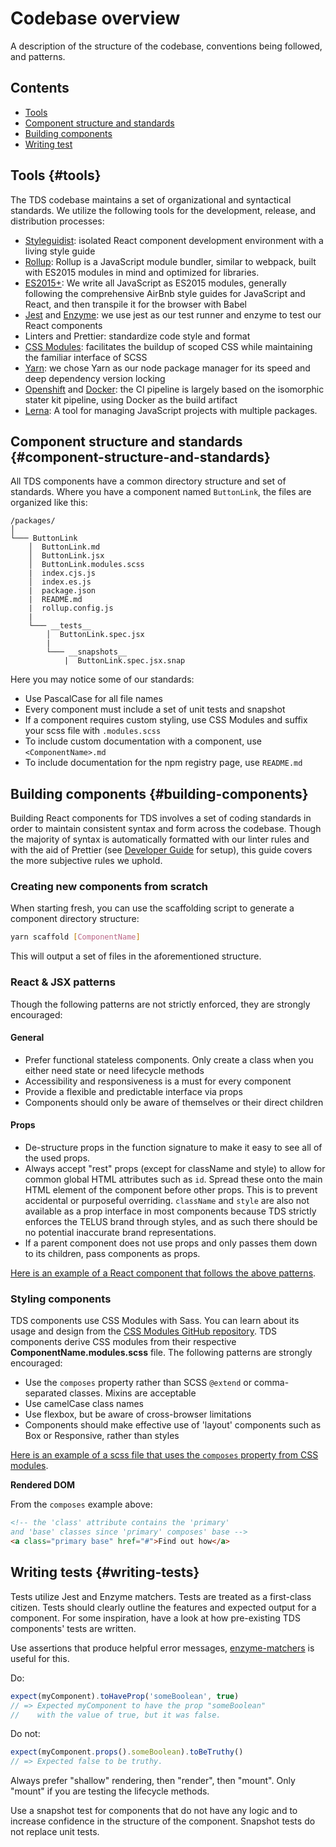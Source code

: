 # Codebase overview

A description of the structure of the codebase, conventions being followed, and patterns.

## Contents

* [Tools](#tools)
* [Component structure and standards](#component-structure-and-standards)
* [Building components](#building-components)
* [Writing test](#writing-tests)

## Tools {#tools}

The TDS codebase maintains a set of organizational and syntactical standards.
We utilize the following tools for the development, release, and distribution processes:

* [Styleguidist](https://react-styleguidist.js.org/): isolated React component development environment with a
  living style guide
* [Rollup](https://rollupjs.org/): Rollup is a JavaScript module bundler, similar to webpack, built with ES2015 modules
  in mind and optimized for libraries.
* [ES2015+](https://github.com/lukehoban/es6features): We write all JavaScript as ES2015 modules, generally following
  the comprehensive AirBnb style guides for JavaScript and React, and then transpile it for the browser with Babel
* [Jest](https://facebook.github.io/jest/) and [Enzyme](https://github.com/blainekasten/enzyme-matchers):
  we use jest as our test runner and enzyme to test our React components
* Linters and Prettier: standardize code style and format
* [CSS Modules](https://github.com/css-modules/css-modules): facilitates the buildup of scoped
  CSS while maintaining the familiar interface of SCSS
* [Yarn](https://yarnpkg.com/en/): we chose Yarn as our node package
  manager for its speed and deep dependency version locking
* [Openshift](https://www.openshift.com/) and [Docker](https://www.docker.com/): the CI pipeline is largely
  based on the isomorphic stater kit pipeline, using Docker as the build artifact
* [Lerna](https://lernajs.io/): A tool for managing JavaScript projects with multiple packages.

## Component structure and standards {#component-structure-and-standards}

All TDS components have a common directory structure and set of standards. Where you have a
component named `ButtonLink`, the files are organized like this:

```
/packages/
│
└─── ButtonLink
    │  ButtonLink.md
    │  ButtonLink.jsx
    │  ButtonLink.modules.scss
    |  index.cjs.js
    │  index.es.js
    |  package.json
    |  README.md
    |  rollup.config.js
    |
    └─── __tests__
        │  ButtonLink.spec.jsx
        |
        └─── __snapshots__
            |  ButtonLink.spec.jsx.snap
```

Here you may notice some of our standards:

* Use PascalCase for all file names
* Every component must include a set of unit tests and snapshot
* If a component requires custom styling, use CSS Modules and suffix your scss file with `.modules.scss`
* To include custom documentation with a component, use `<ComponentName>.md`
* To include documentation for the npm registry page, use `README.md`

## Building components {#building-components}

Building React components for TDS involves a set of coding standards in order to maintain consistent syntax
and form across the codebase. Though the majority of syntax is automatically formatted with our linter rules and
with the aid of Prettier (see [Developer Guide](./contributing/developer-guide.md) for setup), this guide covers
the more subjective rules we uphold.

### Creating new components from scratch

When starting fresh, you can use the scaffolding script to generate a component directory structure:

```sh
yarn scaffold [ComponentName]
```

This will output a set of files in the aforementioned structure.

### React &amp; JSX patterns

Though the following patterns are not strictly enforced, they are strongly encouraged:

#### General

* Prefer functional stateless components. Only create a class when you either need state or need lifecycle methods
* Accessibility and responsiveness is a must for every component
* Provide a flexible and predictable interface via props
* Components should only be aware of themselves or their direct children

#### Props

* De-structure props in the function signature to make it easy to see all of the used props.
* Always accept "rest" props (except for className and style) to allow for common global HTML attributes such as `id`.
  Spread these onto the main HTML element of the component before other props. This is to prevent accidental or
  purposeful overriding. `className` and `style` are also not available as a prop interface in most components because
  TDS strictly enforces the TELUS brand through styles, and as such there should be no potential inaccurate brand
  representations.
* If a parent component does not use props and only passes them down to its children, pass components as props.

[Here is an example of a React component that follows the above patterns](https://github.com/telusdigital/tds/blob/309271bff529a690532b781e4b3dd26939642f37/src/components/Link/ButtonLink/ButtonLink.jsx).

### Styling components

TDS components use CSS Modules with Sass. You can learn about its usage and design from the
[CSS Modules GitHub repository](https://github.com/css-modules/css-modules). TDS components derive CSS modules from
their respective **ComponentName.modules.scss** file. The following patterns are strongly encouraged:

* Use the `composes` property rather than SCSS `@extend` or comma-separated classes. Mixins are acceptable
* Use camelCase class names
* Use flexbox, but be aware of cross-browser limitations
* Components should make effective use of 'layout' components such as Box or Responsive, rather than styles

[Here is an example of a scss file that uses the `composes` property from CSS modules](https://github.com/telusdigital/tds/blob/309271bff529a690532b781e4b3dd26939642f37/src/components/Link/ButtonLink/ButtonLink.modules.scss).

**Rendered DOM**

From the `composes` example above:

```html
<!-- the 'class' attribute contains the 'primary'
and 'base' classes since 'primary' composes' base -->
<a class="primary base" href="#">Find out how</a>
```

## Writing tests {#writing-tests}

Tests utilize Jest and Enzyme matchers. Tests are treated as a first-class citizen. Tests
should clearly outline the features and expected output for a component. For some inspiration, have a look at how
pre-existing TDS components' tests are written.

Use assertions that produce helpful error messages, [enzyme-matchers](https://github.com/blainekasten/enzyme-matchers) is useful for this.

Do:

```js
expect(myComponent).toHaveProp('someBoolean', true)
// => Expected myComponent to have the prop "someBoolean"
//    with the value of true, but it was false.
```

Do not:

```js
expect(myComponent.props().someBoolean).toBeTruthy()
// => Expected false to be truthy.
```

Always prefer "shallow" rendering, then "render", then "mount". Only "mount" if you are testing the lifecycle methods.

Use a snapshot test for components that do not have any logic and to increase confidence in the structure of the
component. Snapshot tests do not replace unit tests.
